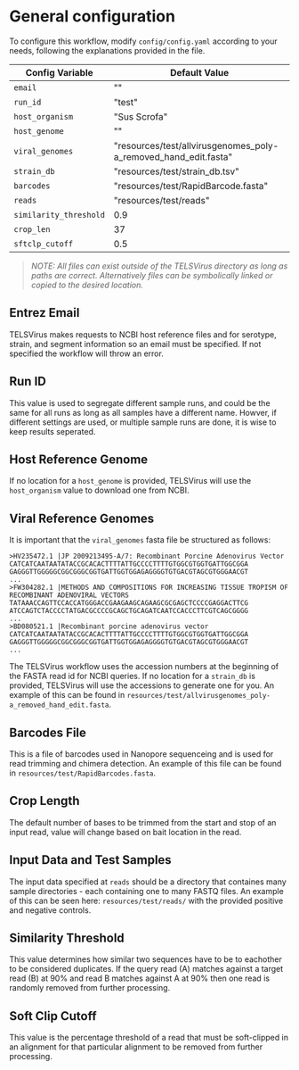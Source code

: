 # General configuration

To configure this workflow, modify `config/config.yaml` according to your needs, following the explanations provided in the file.

| Config Variable | Default Value |
| - | - |
| `email` | "" |
| `run_id` | "test" |
| `host_organism` | "Sus Scrofa" |
| `host_genome` | "" |
| `viral_genomes` |  "resources/test/allvirusgenomes_poly-a_removed_hand_edit.fasta" |
| `strain_db` | "resources/test/strain_db.tsv" |
| `barcodes` | "resources/test/RapidBarcode.fasta" |
| `reads` | "resources/test/reads" |
| `similarity_threshold` | 0.9 |
| `crop_len` | 37 |
| `sftclp_cutoff` | 0.5 |

> *NOTE: All files can exist outside of the TELSVirus directory as long as paths are correct. Alternatively files can be symbolically linked or copied to the desired location.*

## Entrez Email

TELSVirus makes requests to NCBI host reference files and for serotype, strain, and segment information so an email must be specified. If not specified the workflow will throw an error.

## Run ID

This value is used to segregate different sample runs, and could be the same for all runs as long as all samples have a different name. Howver, if different settings are used, or multiple sample runs are done, it is wise to keep results seperated.

## Host Reference Genome 

If no location for a `host_genome` is provided, TELSVirus will use the `host_organism` value to download one from NCBI. 

## Viral Reference Genomes

It is important that the `viral_genomes` fasta file be structured as follows:

```
>HV235472.1 |JP 2009213495-A/7: Recombinant Porcine Adenovirus Vector
CATCATCAATAATATACCGCACACTTTTATTGCCCCTTTTGTGGCGTGGTGATTGGCGGA
GAGGGTTGGGGGCGGCGGGCGGTGATTGGTGGAGAGGGGTGTGACGTAGCGTGGGAACGT
...
>FW304282.1 |METHODS AND COMPOSITIONS FOR INCREASING TISSUE TROPISM OF RECOMBINANT ADENOVIRAL VECTORS
TATAAACCAGTTCCACCATGGGACCGAAGAAGCAGAAGCGCGAGCTCCCCGAGGACTTCG
ATCCAGTCTACCCCTATGACGCCCCGCAGCTGCAGATCAATCCACCCTTCGTCAGCGGGG
...
>BD080521.1 |Recombinant porcine adenovirus vector
CATCATCAATAATATACCGCACACTTTTATTGCCCCTTTTGTGGCGTGGTGATTGGCGGA
GAGGGTTGGGGGCGGCGGGCGGTGATTGGTGGAGAGGGGTGTGACGTAGCGTGGGAACGT
...
```

The TELSVirus workflow uses the accession numbers at the beginning of the FASTA
read id for NCBI queries. If no location for a `strain_db` is provided, TELSVirus
will use the accessions to generate one for you. An example of this can be found in `resources/test/allvirusgenomes_poly-a_removed_hand_edit.fasta`.

## Barcodes File

This is a file of barcodes used in Nanopore sequenceing and is used for read trimming and chimera detection. An example of this file can be found in `resources/test/RapidBarcodes.fasta`.

## Crop Length

The default number of bases to be trimmed from the start and stop of an input read, value will change based on bait location in the read.

## Input Data and Test Samples

The input data specified at `reads` should be a directory that containes many sample directories - each containing one to many FASTQ files. An example of this can be seen here: `resources/test/reads/` with the provided positive and negative controls.

## Similarity Threshold

This value determines how similar two sequences have to be to eachother to be considered duplicates. If the query read (A) matches against a target read (B) at 90% and read B matches against A at 90% then one read is randomly removed from further processing.

## Soft Clip Cutoff

This value is the percentage threshold of a read that must be soft-clipped in an alignment for that particular alignment to be removed from further processing.